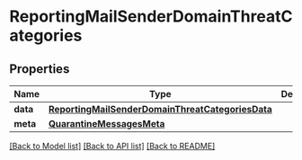 # ReportingMailSenderDomainThreatCategories

## Properties
Name | Type | Description | Notes
------------ | ------------- | ------------- | -------------
**data** | [**ReportingMailSenderDomainThreatCategoriesData**](ReportingMailSenderDomainThreatCategoriesData.md) |  | [optional] 
**meta** | [**QuarantineMessagesMeta**](QuarantineMessagesMeta.md) |  | [optional] 

[[Back to Model list]](../README.md#documentation-for-models) [[Back to API list]](../README.md#documentation-for-api-endpoints) [[Back to README]](../README.md)

